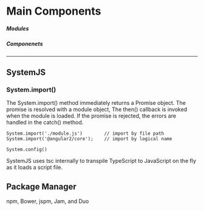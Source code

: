 
# Main Components

##### Modules

##### Componenets

-----

## SystemJS

### System.import()

The System.import() method immediately returns a Promise object.  The promise is resolved with a 
module object, The then() callback is invoked when the module is loaded. If the promise is
rejected, the errors are handled in the catch() method.

```
System.import('./module.js')        // import by file path
System.import('@angular2/core');    // import by logical name
```

```
System.config()
```

SystemJS uses tsc internally to transpile TypeScript to JavaScript on the fly as it loads a script file.


## Package Manager

npm, Bower, jspm, Jam, and Duo



